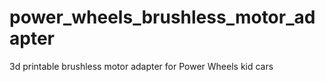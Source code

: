 # power_wheels_brushless_motor_adapter
3d printable brushless motor adapter for Power Wheels kid cars
